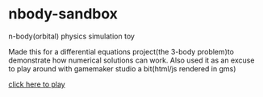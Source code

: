 # nbody-sandbox
n-body(orbital) physics simulation toy

Made this for a differential equations project(the 3-body problem)to demonstrate how numerical solutions can work. Also used it as an excuse to play around with gamemaker studio a bit(html/js rendered in gms)

[click here to play](http://24.144.8.148/nbody/nbody.html)
